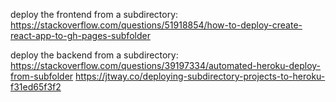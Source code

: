 deploy the frontend from a subdirectory:
https://stackoverflow.com/questions/51918854/how-to-deploy-create-react-app-to-gh-pages-subfolder

deploy the backend from a subdirectory:
https://stackoverflow.com/questions/39197334/automated-heroku-deploy-from-subfolder
https://jtway.co/deploying-subdirectory-projects-to-heroku-f31ed65f3f2